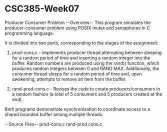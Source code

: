 # CSC385-Week07
Producer Consumer Problem
--Overview--
This program simulates the producer-consumer problem using POSIX mutex and semaphores in C
programming language. 

It is divided into two parts, corresponding to the stages of the assignment:
  1. prod-cons.c - implements producer thread alternating between sleeping for a random period of
     time and inserting a random integer into the buffer. Random numbers are produced using the
     rand() function, which produces random integers between 0 and RAND MAX. Additionally, the
     consumer thread sleeps for a random period of time and, upon awakening, attempts to remove
     an item from the buffer.

  2. rand-prod-cons.c - Revises the code to create producers/consumers in a random fashion (a
     total of 5 consumers and 5 producers created at the end).

Both programs demonstrate synchronization to coordinate access to a shared bounded buffer among
multiple threads.

--Source Files--
prod-cons.c
rand-prod.cons.c
